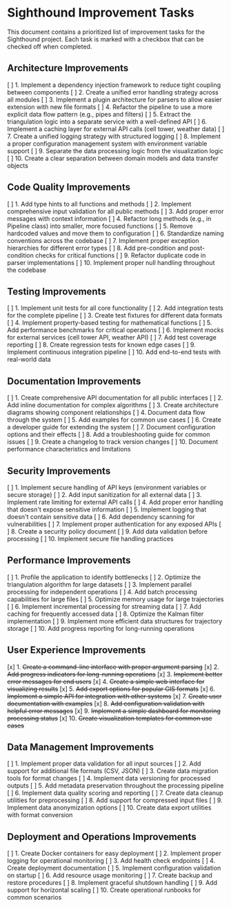# Sighthound Improvement Tasks

This document contains a prioritized list of improvement tasks for the Sighthound project. Each task is marked with a checkbox that can be checked off when completed.

## Architecture Improvements

[ ] 1. Implement a dependency injection framework to reduce tight coupling between components
[ ] 2. Create a unified error handling strategy across all modules
[ ] 3. Implement a plugin architecture for parsers to allow easier extension with new file formats
[ ] 4. Refactor the pipeline to use a more explicit data flow pattern (e.g., pipes and filters)
[ ] 5. Extract the triangulation logic into a separate service with a well-defined API
[ ] 6. Implement a caching layer for external API calls (cell tower, weather data)
[ ] 7. Create a unified logging strategy with structured logging
[ ] 8. Implement a proper configuration management system with environment variable support
[ ] 9. Separate the data processing logic from the visualization logic
[ ] 10. Create a clear separation between domain models and data transfer objects

## Code Quality Improvements

[ ] 1. Add type hints to all functions and methods
[ ] 2. Implement comprehensive input validation for all public methods
[ ] 3. Add proper error messages with context information
[ ] 4. Refactor long methods (e.g., in Pipeline class) into smaller, more focused functions
[ ] 5. Remove hardcoded values and move them to configuration
[ ] 6. Standardize naming conventions across the codebase
[ ] 7. Implement proper exception hierarchies for different error types
[ ] 8. Add pre-condition and post-condition checks for critical functions
[ ] 9. Refactor duplicate code in parser implementations
[ ] 10. Implement proper null handling throughout the codebase

## Testing Improvements

[ ] 1. Implement unit tests for all core functionality
[ ] 2. Add integration tests for the complete pipeline
[ ] 3. Create test fixtures for different data formats
[ ] 4. Implement property-based testing for mathematical functions
[ ] 5. Add performance benchmarks for critical operations
[ ] 6. Implement mocks for external services (cell tower API, weather API)
[ ] 7. Add test coverage reporting
[ ] 8. Create regression tests for known edge cases
[ ] 9. Implement continuous integration pipeline
[ ] 10. Add end-to-end tests with real-world data

## Documentation Improvements

[ ] 1. Create comprehensive API documentation for all public interfaces
[ ] 2. Add inline documentation for complex algorithms
[ ] 3. Create architecture diagrams showing component relationships
[ ] 4. Document data flow through the system
[ ] 5. Add examples for common use cases
[ ] 6. Create a developer guide for extending the system
[ ] 7. Document configuration options and their effects
[ ] 8. Add a troubleshooting guide for common issues
[ ] 9. Create a changelog to track version changes
[ ] 10. Document performance characteristics and limitations

## Security Improvements

[ ] 1. Implement secure handling of API keys (environment variables or secure storage)
[ ] 2. Add input sanitization for all external data
[ ] 3. Implement rate limiting for external API calls
[ ] 4. Add proper error handling that doesn't expose sensitive information
[ ] 5. Implement logging that doesn't contain sensitive data
[ ] 6. Add dependency scanning for vulnerabilities
[ ] 7. Implement proper authentication for any exposed APIs
[ ] 8. Create a security policy document
[ ] 9. Add data validation before processing
[ ] 10. Implement secure file handling practices

## Performance Improvements

[ ] 1. Profile the application to identify bottlenecks
[ ] 2. Optimize the triangulation algorithm for large datasets
[ ] 3. Implement parallel processing for independent operations
[ ] 4. Add batch processing capabilities for large files
[ ] 5. Optimize memory usage for large trajectories
[ ] 6. Implement incremental processing for streaming data
[ ] 7. Add caching for frequently accessed data
[ ] 8. Optimize the Kalman filter implementation
[ ] 9. Implement more efficient data structures for trajectory storage
[ ] 10. Add progress reporting for long-running operations

## User Experience Improvements

[x] 1. ~~Create a command-line interface with proper argument parsing~~
[x] 2. ~~Add progress indicators for long-running operations~~
[x] 3. ~~Implement better error messages for end users~~
[x] 4. ~~Create a simple web interface for visualizing results~~
[x] 5. ~~Add export options for popular GIS formats~~
[x] 6. ~~Implement a simple API for integration with other systems~~
[x] 7. ~~Create user documentation with examples~~
[x] 8. ~~Add configuration validation with helpful error messages~~
[x] 9. ~~Implement a simple dashboard for monitoring processing status~~
[x] 10. ~~Create visualization templates for common use cases~~

## Data Management Improvements

[ ] 1. Implement proper data validation for all input sources
[ ] 2. Add support for additional file formats (CSV, JSON)
[ ] 3. Create data migration tools for format changes
[ ] 4. Implement data versioning for processed outputs
[ ] 5. Add metadata preservation throughout the processing pipeline
[ ] 6. Implement data quality scoring and reporting
[ ] 7. Create data cleanup utilities for preprocessing
[ ] 8. Add support for compressed input files
[ ] 9. Implement data anonymization options
[ ] 10. Create data export utilities with format conversion

## Deployment and Operations Improvements

[ ] 1. Create Docker containers for easy deployment
[ ] 2. Implement proper logging for operational monitoring
[ ] 3. Add health check endpoints
[ ] 4. Create deployment documentation
[ ] 5. Implement configuration validation on startup
[ ] 6. Add resource usage monitoring
[ ] 7. Create backup and restore procedures
[ ] 8. Implement graceful shutdown handling
[ ] 9. Add support for horizontal scaling
[ ] 10. Create operational runbooks for common scenarios